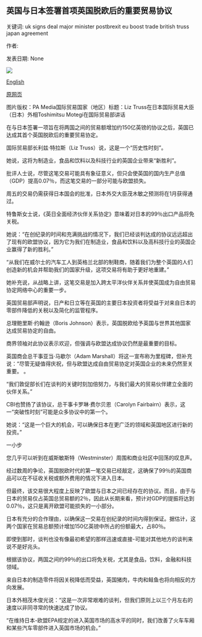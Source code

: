 ## 英国与日本签署首项英国脱欧后的重要贸易协议

关键词: uk signs deal major minister postbrexit eu boost trade british truss japan agreement

作者: 

发表日期: None

![](https://ichef.bbci.co.uk/news/1024/branded_news/1213A/production/_114324047_tradetalks_pa.jpg)

[English](UK%20signs%20first%20major%20post-Brexit%20trade%20deal%20with%20Japan.md)

[原网页](https://www.bbc.com/news/business-54116606)

图片版权：PA Media国际贸易国家（地区）标题：Liz Truss在日本国际贸易大臣（日本）外相Toshimitsu Motegi在国际贸易部讲话

在与日本签署一项旨在将两国之间的贸易额增加约150亿英镑的协议之后，英国已达成其首个英国脱欧后的重要贸易协定。

国际贸易部长利兹·特拉斯（Liz Truss）说，这是一个“历史性时刻”。

她说，这将为制造业，食品和饮料以及科技行业的英国企业带来“新胜利”。

批评人士说，尽管这笔交易可能具有象征意义，但只会使英国的国内生产总值（GDP）提高0.07％，而这笔交易的一部分可能与欧盟损失。

周五的交易仍需获得日本国会的批准，日本外交大臣茂木敏之预测将在1月获得通过。

特鲁斯女士说，《英日全面经济伙伴关系协定》意味着对日本的99％出口产品将免关税。

她说：“在创纪录的时间和充满挑战的情况下，我们已经谈判达成的协议远远超出了现有的欧盟协议，因为它为我们在制造业，食品和饮料以及高科技行业的英国企业赢得了新的胜利。”

“从我们在威尔士的汽车工人到英格兰北部的制鞋商，随着我们为整个英国的人们创造新的机会并帮助我们的国家升级，这项交易将有助于更好地重建。”

她补充说，从战略上讲，这笔交易是加入跨太平洋伙伴关系并使英国成为自由贸易协定网络中心的重要一步。

英国贸易部声明说，日产和日立等在英国的主要日本投资者将受益于对来自日本的零部件降低的关税以及简化的监管程序。

总理鲍里斯·约翰逊（Boris Johnson）表示，英国脱欧给予英国与世界其他国家达成贸易协定的自由。

商界领袖对此协议表示欢迎，但强调与欧盟达成协议仍然是最重要的目标。

英国商会总干事亚当·马歇尔（Adam Marshall）将这一宣布称为里程碑，但补充说：“尽管无疑值得庆祝，但与欧盟达成自由贸易协定对英国企业的未来仍然至关重要。 。

“我们敦促部长们在谈判的关键时刻加倍努力，与我们最大的贸易伙伴建立全面的伙伴关系。”

CBI也赞扬了该协议，总干事卡罗琳·费尔贝恩（Carolyn Fairbairn）表示，这一“突破性时刻”可能是众多协议中的第一个。

她说：“这是一个巨大的机会，可以确保日本在更广泛的领域和英国地区进行新的投资。”

一小步

您几乎可以听到在威斯敏斯特（Westminster）周围和商业社区中回荡的叹息声。

经过数周的争论，英国脱欧时代的第一笔交易已经敲定，这确保了99％的英国商品可以在不征收关税或额外费用的情况下进入日本。

但最终，该交易很大程度上反映了欧盟与日本之间已经存在的协议。而且，由于与日本的贸易仅占英国总贸易额的2％，因此从长期来看，预计对GDP的提振将达到0.07％，这只是离开欧盟可能损失的一小部分。

日本有充分的合作理由，以确保这一交易在创纪录的时间内得到保证。据估计，这两个国家在贸易总额预计增加150亿英镑中所占的份额最大，占80％。

即使到那时，谈判也没有像最初希望的那样迅速或直接-可能对其他地方的谈判来说不是好兆头。

根据该协议，两国之间约99％的出口将免关税，尤其是食品，饮料，金融和科技领域。

来自日本的制造零件将因关税降低而受益，英国猪肉，牛肉和鲑鱼也将向相反的方向发展。

日本外相茂木俊光说：“这是一次非常艰难的谈判，但我们原则上以三个月左右的速度以非同寻常的快速达成了协议。

“在维持日本-欧盟EPA规定的进入英国市场的高水平的同时，我们改善了火车车厢和某些汽车零部件进入英国市场的机会。”
